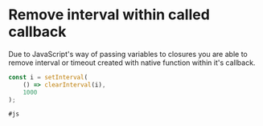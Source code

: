 # Remove interval within called callback

Due to JavaScript's way of passing variables to closures you are able to remove interval or timeout created with native function within it's callback.

```js
const i = setInterval(
    () => clearInterval(i),
    1000
);
```

    #js
